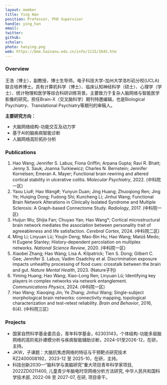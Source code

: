 ```yaml
---
layout: member
title: Ying Han
position: Professor, PhD Supervisor
handle: ying_han
email: 
twitter:
github: 
scholar: 
photo: hanying.png
web: https://bme.hainanu.edu.cn/info/1115/1645.htm
---
```


### Overview
王浩（博士），副教授，博士生导师。电子科技大学-加州大学洛杉矶分校(UCLA)联合培养博士。具有计算机科学（博士）、临床认知神经科学（硕士）、心理学（学士）、统计物理和医学等综合科研训练背景。主要致力于复杂人脑网络与智能医学影像的研究。担任Brain-X（交叉脑科学）期刊特邀编辑，也是Biological Psychiatry、Translational Psychiatry等期刊的审稿人。

**主要研究方向：**
- 大脑网络结构-功能交互及动力学
- 基于AI的脑疾病智能诊断
- 人脑网络高阶拓扑分析

### Publications
1. Hao Wang; Jennifer S. Labus; Fiona Griffin; Arpana Gupta; Ravi R. Bhatt; Jenny S. Sauk; Joanna Turkiewicz; Charles N. Bernstein; Jennifer Kornelsen; Emeran A. Mayer; Functional brain rewiring and altered cortical stability in ulcerative colitis. *Molecular Psychiatry*, 2022. (中科院一区)
2. Yaou Liu#; Hao Wang#; Yunyun Duan; Jing Huang; Zhuoqiong Ren; Jing Ye; Huiqing Dong; Fudong Shi; Kuncheng Li; Jinhui Wang; Functional Brain Network Alterations in Clinically Isolated Syndrome and Multiple Sclerosis: A Graph-based Connectome Study. *Radiology*, 2017. (中科院一区)
3. Huijun Wu; Shijia Fan; Chuyao Yan; Hao Wang*; Cortical microstructural brain network mediates the association between personality trait of agreeableness and life satisfaction. *Cerebral Cortex*, 2024. (中科院二区)
4. Ming Li; Linyuan Lü; Youjin Deng; Mao-Bin Hu; Hao Wang; Matúš Medo; H Eugene Stanley; History-dependent percolation on multiplex networks. *National Science Review*, 2020. (中科院一区)
5. Xiaobei Zhang; Hao Wang; Lisa A. Kilpatrick; Tien S. Dong; Gilbert C. Gee; Jennifer S. Labus; Vadim Osadchiy et al. Discrimination exposure impacts unhealthy processing of food cues: crosstalk between the brain and gut. *Nature Mental Health*, 2023. (Nature子刊)
6. Yiming Huang; Hao Wang; Xiao-Long Ren; Linyuan Lü; Identifying key players in complex networks via network entanglement. *Communications Physics*, 2024. (中科院一区)
7. Hao Wang; Xiaoqing Jin; Ye Zhang; Jinhui Wang; Single-subject morphological brain networks: connectivity mapping, topological characterization and test-retest reliability. *Brain and Behavior*, 2016, 6(4). (中科院三区)

### Projects
- 国家自然科学基金委员会，青年科学基金，62303143，个体结构-功能多层脑网络的高阶拓扑建模分析与疾病智能辅助诊断，2024-01至2026-12，在研，主持。
- JKW，子课题：大脑抗焦虑网络的特征与干预靶点研究技术RZ2400008192，2023-12 至 2025-10，在研，主持。
- 科技创新2030—“脑科学与类脑研究”重大项目青年科学家项目, 2022ZD0211400, 儿童青少年脑电时空网络分析方法研究, 中华人民共和国科学技术部, 2022-08 至 2027-07, 在研, 项目骨干。